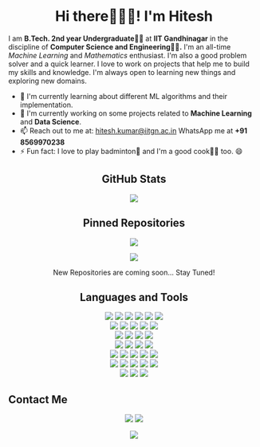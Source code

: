 <h1 align="center">Hi there👋🙋‍♂️! I'm Hitesh</h1>


I am **B.Tech. 2nd year Undergraduate🧑‍🎓** at **IIT Gandhinagar** in the discipline of **Computer Science and Engineering🧑‍💻.** I'm an all-time *Machine Learning* and *Mathematics* enthusiast. I'm also a good problem solver and a quick learner.
I love to work on projects that help me to build my skills and knowledge. I'm always open to learning new things and exploring new domains.

- 🌱 I'm currently learning about different ML algorithms and their implementation.
- 🔭 I'm currently working on some projects related to **Machine Learning** and **Data Science**.
- 📫 Reach out to me at: hitesh.kumar@iitgn.ac.in WhatsApp me at **+91 8569970238**
- ⚡ Fun fact: I love to play badminton🏸 and I'm a good cook🧑‍🍳 too. 😄

<h2 align="center">GitHub Stats</h2>
<p align="center">
  <img src="https://github-readme-stats.vercel.app/api?username=Hit2737&show_icons=true&theme=radical" />
</p>

<h2 align="center">Pinned Repositories</h2>
<p align="center">
  <img src="https://github-readme-stats.vercel.app/api/pin/?username=Hit2737&repo=ES335_Prerequisite_Test_22110098&theme=radical"/>
</p>
<p align="center">
  <img src="https://github-readme-stats.vercel.app/api/pin/?username=Hit2737&repo=Data_Narratives_ES114&theme=radical" />
</p>



<p align="center">
  New Repositories are coming soon... Stay Tuned!
</p>

<h2 align="center">Languages and Tools</h2>
<p>
<div align="center">
  <img src="https://img.shields.io/badge/python-3670A0?style=for-the-badge&logo=python&logoColor=ffdd54" />
  <img src="https://img.shields.io/badge/c-%2300599C.svg?style=for-the-badge&logo=c&logoColor=white">
  <img src="https://img.shields.io/badge/c++-%2300599C.svg?style=for-the-badge&logo=c%2B%2B&logoColor=white">
  <img src="https://img.shields.io/badge/markdown-%23000000.svg?style=for-the-badge&logo=markdown&logoColor=white">
  <img src="https://img.shields.io/badge/latex-%23008080.svg?style=for-the-badge&logo=latex&logoColor=white">
  <img src="https://img.shields.io/badge/verilog-%234d4d4d.svg?style=for-the-badge&logo=verilog&logoColor=white">
</div>

<div align="center">
  <img src="https://img.shields.io/badge/arduino-%2300979D.svg?style=for-the-badge&logo=arduino&logoColor=white">
  <img src="https://img.shields.io/badge/matlab-%230076D6.svg?style=for-the-badge&logo=mathworks&logoColor=white">
  <img src="https://img.shields.io/badge/Inventor-%23F53838.svg?style=for-the-badge&logo=autodesk&logoColor=white">
  <img src="https://img.shields.io/badge/Illustrator-%23FF9A00.svg?style=for-the-badge&logo=adobe-illustrator&logoColor=white">
  <img src="https://img.shields.io/badge/Vivado-%230052C2.svg?style=for-the-badge&logo=xilinx&logoColor=white">
</div>

<div align="center">
  <img src="https://img.shields.io/badge/html5-%23E34F26.svg?style=for-the-badge&logo=html5&logoColor=white">
  <img src="https://img.shields.io/badge/css3-%231572B6.svg?style=for-the-badge&logo=css3&logoColor=white">
  <img src="https://img.shields.io/badge/javascript-%23F7DF1E.svg?style=for-the-badge&logo=javascript&logoColor=black">
  <img src="https://img.shields.io/badge/bootstrap-%23563D7C.svg?style=for-the-badge&logo=bootstrap&logoColor=white">
</div>

<div align="center">
  <img src="https://img.shields.io/badge/keras-%23D00000.svg?style=for-the-badge&logo=keras&logoColor=white">
  <img src="https://img.shields.io/badge/PyTorch-%23EE4C2C.svg?style=for-the-badge&logo=PyTorch&logoColor=white">
  <img src="https://img.shields.io/badge/tensorflow-%23FF6F00.svg?style=for-the-badge&logo=tensorflow&logoColor=white">
  <img src="https://img.shields.io/badge/opencv-%23white.svg?style=for-the-badge&logo=opencv&logoColor=white">
</div>

<div align="center">
  <img src="https://img.shields.io/badge/numpy-%23013243.svg?style=for-the-badge&logo=numpy&logoColor=white">
  <img src="https://img.shields.io/badge/pandas-%23150458.svg?style=for-the-badge&logo=pandas&logoColor=white">
  <img src="https://img.shields.io/badge/scikit_learn-%23F7931E.svg?style=for-the-badge&logo=scikit-learn&logoColor=white">
  <img src="https://img.shields.io/badge/matplotlib-%23F37626.svg?style=for-the-badge&logo=matplotlib&logoColor=white">
  <img src="https://img.shields.io/badge/seaborn-%23007ACC.svg?style=for-the-badge&logo=seaborn&logoColor=white">
</div>

<div align="center">
  <img src="https://img.shields.io/badge/VSCode-0078d7.svg?style=for-the-badge&logo=visual-studio-code&logoColor=white">
  <img src="https://img.shields.io/badge/jupyter-%23F37626.svg?style=for-the-badge&logo=jupyter&logoColor=white">
  <img src="https://img.shields.io/badge/anaconda-%2342B029.svg?style=for-the-badge&logo=anaconda&logoColor=white">
  <img src="https://img.shields.io/badge/git-%23F05032.svg?style=for-the-badge&logo=git&logoColor=white">
  <img src="https://img.shields.io/badge/github-%23121011.svg?style=for-the-badge&logo=github&logoColor=white">
</div>

<div align="center">
  <img src="https://img.shields.io/badge/Windows-0078D6?style=for-the-badge&logo=windows&logoColor=white">
  <img src="https://img.shields.io/badge/Ubuntu-E95420?style=for-the-badge&logo=ubuntu&logoColor=white">
  <img src="https://img.shields.io/badge/kali-linux-557C94?style=for-the-badge&logo=kali-linux&logoColor=white">
</div>
</p>


## Contact Me
<p>
<div align="center">
  <a href="https://www.linkedin.com/in/hitesh-kumar-077082294/"><img src="https://img.shields.io/badge/linkedin-%230077B5.svg?style=for-the-badge&logo=linkedin&logoColor=white" /></a>
  <a href="mailto:hitesh.kumar@iitgn.ac.in"><img src="https://img.shields.io/badge/Gmail-D14836?style=for-the-badge&logo=gmail&logoColor=white" /></a>
</p>


<p align="center"><img src = "https://komarev.com/ghpvc/?username=Hit2737&style=for-the-badge&abbreviated=true" /></p>

<!--
**Hit2737/Hit2737** is a ✨ _special_ ✨ repository because its `README.md` (this file) appears on your GitHub profile.

Here are some ideas to get you started:

- 🔭 I’m currently working on ...
- 🌱 I’m currently learning ...
- 👯 I’m looking to collaborate on ...
- 🤔 I’m looking for help with ...
- 💬 Ask me about ...
- 📫 How to reach me: ...
- 😄 Pronouns: ...
- ⚡ Fun fact: ...
-->
